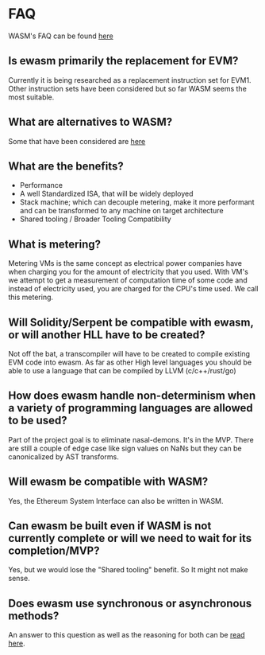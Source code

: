 # FAQ

WASM's FAQ can be found [here](https://github.com/WebAssembly/design/blob/master/FAQ.md) 

## Is ewasm primarily the replacement for EVM?  
Currently it is being researched as a replacement instruction set for EVM1. Other instruction sets have been considered but so far WASM seems the most suitable.

## What are alternatives to WASM?  
Some that have been considered are [here](./comparison.md)

## What are the benefits?   
* Performance 
* A well Standardized ISA, that will be widely deployed
* Stack machine; which can decouple metering, make it more performant and can be transformed to any machine on target architecture
* Shared tooling / Broader Tooling Compatibility

## What is metering?  
Metering VMs is the same concept as electrical power companies have when charging you for the amount of electricity that you used. With VM's we attempt to get a measurement of computation time of some code and instead of electricity used, you are charged for the CPU's time used. We call this metering.

## Will Solidity/Serpent be compatible with ewasm, or will another HLL have to be created?  
Not off the bat, a transcompiler will have to be created to compile existing EVM code into ewasm. As far as other High level languages you should be able to use a language that can be compiled by LLVM (c/c++/rust/go)

## How does ewasm handle non-determinism when a variety of programming languages are allowed to be used?
Part of the project goal is to eliminate nasal-demons. It's in the MVP. There are still a couple of edge case like sign values on NaNs but they can be canonicalized by AST transforms.  

## Will ewasm be compatible with WASM?  
Yes, the Ethereum System Interface can also be written in WASM.

## Can ewasm be built even if WASM is not currently complete or will we need to wait for its completion/MVP?   
Yes, but we would lose the "Shared tooling" benefit. So It might not make sense.

## Does ewasm use synchronous or asynchronous methods?
An answer to this question as well as the reasoning for both can be [read here](./interface_questions.md).

